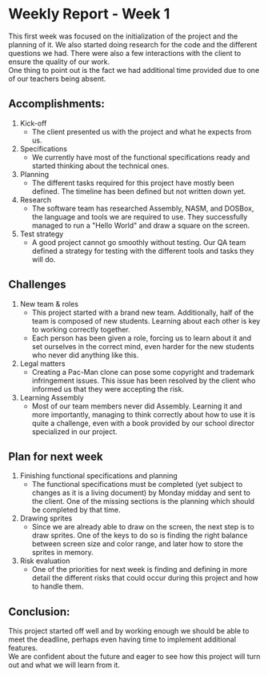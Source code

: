 # Weekly Report - Week 1

This first week was focused on the initialization of the project and the planning of it. We also started doing research for the code and the different questions we had. There were also a few interactions with the client to ensure the quality of our work.  
One thing to point out is the fact we had additional time provided due to one of our teachers being absent.

## Accomplishments:
1. Kick-off
    - The client presented us with the project and what he expects from us.
2. Specifications
    - We currently have most of the functional specifications ready and started thinking about the technical ones.
3. Planning
    - The different tasks required for this project have mostly been defined. The timeline has been defined but not written down yet.
4. Research
    - The software team has researched Assembly, NASM, and DOSBox, the language and tools we are required to use. They successfully managed to run a "Hello World" and draw a square on the screen.
5. Test strategy
    - A good project cannot go smoothly without testing. Our QA team defined a strategy for testing with the different tools and tasks they will do.

## Challenges
1. New team & roles
    - This project started with a brand new team. Additionally, half of the team is composed of new students. Learning about each other is key to working correctly together.
    - Each person has been given a role, forcing us to learn about it and set ourselves in the correct mind, even harder for the new students who never did anything like this.
2. Legal matters
    - Creating a Pac-Man clone can pose some copyright and trademark infringement issues. This issue has been resolved by the client who informed us that they were accepting the risk.
3. Learning Assembly
    - Most of our team members never did Assembly. Learning it and more importantly, managing to think correctly about how to use it is quite a challenge, even with a book provided by our school director specialized in our project.

## Plan for next week
1. Finishing functional specifications and planning
    - The functional specifications must be completed (yet subject to changes as it is a living document) by Monday midday and sent to the client. One of the missing sections is the planning which should be completed by that time.
2. Drawing sprites
    - Since we are already able to draw on the screen, the next step is to draw sprites. One of the keys to do so is finding the right balance between screen size and color range, and later how to store the sprites in memory.
3. Risk evaluation
    - One of the priorities for next week is finding and defining in more detail the different risks that could occur during this project and how to handle them.

## Conclusion:

This project started off well and by working enough we should be able to meet the deadline, perhaps even having time to implement additional features.  
We are confident about the future and eager to see how this project will turn out and what we will learn from it.